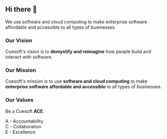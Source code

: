 ## Hi there 👋

<!--

**Here are some ideas to get you started:**

🙋‍♀️ A short introduction - what is your organization all about?
🌈 Contribution guidelines - how can the community get involved?
👩‍💻 Useful resources - where can the community find your docs? Is there anything else the community should know?
🍿 Fun facts - what does your team eat for breakfast?
🧙 Remember, you can do mighty things with the power of [Markdown](https://docs.github.com/github/writing-on-github/getting-started-with-writing-and-formatting-on-github/basic-writing-and-formatting-syntax)
-->

We use software and cloud computing to make enterprise software affordable and accessible to all types of businesses.

### Our Vision

Cuesoft's vision is to **demystify and reimagine** how people build and interact with software.

### Our Mission

Cuesoft's mission is to use **software and cloud computing** to make **enterprise software affordable and accessible** to all types of businesses.

### Our Values

Be a Cuesoft **ACE**.

A - Accountability<br>
C - Collaboration<br>
E - Excellence
